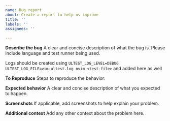 ```yaml
---
name: Bug report
about: Create a report to help us improve
title: ''
labels: ''
assignees: ''

---
```


**Describe the bug**
A clear and concise description of what the bug is.
Please include language and test runner being used.

Logs should be created using `ULTEST_LOG_LEVEL=DEBUG ULTEST_LOG_FILE=vim-ultest.log nvim <test-file>` and added here as well

**To Reproduce**
Steps to reproduce the behavior:

**Expected behavior**
A clear and concise description of what you expected to happen.

**Screenshots**
If applicable, add screenshots to help explain your problem.

**Additional context**
Add any other context about the problem here.
